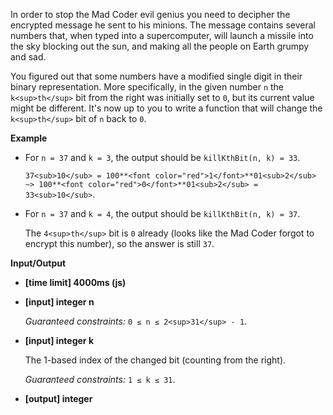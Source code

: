 ﻿In order to stop the Mad Coder evil genius you need to decipher the encrypted message he sent to his minions. The message contains several numbers that, when typed into a supercomputer, will launch a missile into the sky blocking out the sun, and making all the people on Earth grumpy and sad.

You figured out that some numbers have a modified single digit in their binary representation. More specifically, in the given number `n` the `k<sup>th</sup>` bit from the right was initially set to `0`, but its current value might be different. It's now up to you to write a function that will change the `k<sup>th</sup>` bit of `n` back to `0`.

**Example**

*   For `n = 37` and `k = 3`, the output should be
    `killKthBit(n, k) = 33`.

    `37<sub>10</sub> = 100**<font color="red">1</font>**01<sub>2</sub> ~> 100**<font color="red">0</font>**01<sub>2</sub> = 33<sub>10</sub>`.

*   For `n = 37` and `k = 4`, the output should be
    `killKthBit(n, k) = 37`.

    The `4<sup>th</sup>` bit is `0` already (looks like the Mad Coder forgot to encrypt this number), so the answer is still `37`.

**Input/Output**

*   **[time limit] 4000ms (js)**

*   **[input] integer n**

    _Guaranteed constraints:_
    `0 ≤ n ≤ 2<sup>31</sup> - 1`.

*   **[input] integer k**

    The 1-based index of the changed bit (counting from the right).

    _Guaranteed constraints:_
    `1 ≤ k ≤ 31`.

*   **[output] integer**
